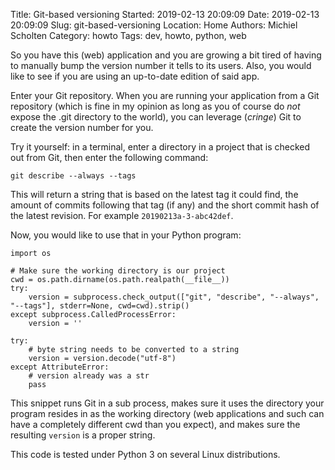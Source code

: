 Title: Git-based versioning
Started: 2019-02-13 20:09:09
Date: 2019-02-13 20:09:09
Slug: git-based-versioning
Location: Home
Authors: Michiel Scholten
Category: howto
Tags: dev, howto, python, web

So you have this (web) application and you are growing a bit tired of having to manually bump the version number it tells to its users. Also, you would like to see if you are using an up-to-date edition of said app.

Enter your Git repository. When you are running your application from a Git repository (which is fine in my opinion as long as you of course do *not* expose the .git directory to the world), you can leverage (*cringe*) Git to create the version number for you.

Try it yourself: in a terminal, enter a directory in a project that is checked out from Git, then enter the following command:

    git describe --always --tags

This will return a string that is based on the latest tag it could find, the amount of commits following that tag (if any) and the short commit hash of the latest revision. For example `20190213a-3-abc42def`.

Now, you would like to use that in your Python program:

    import os

    # Make sure the working directory is our project
    cwd = os.path.dirname(os.path.realpath(__file__))
    try:
        version = subprocess.check_output(["git", "describe", "--always", "--tags"], stderr=None, cwd=cwd).strip()
    except subprocess.CalledProcessError:
        version = ''

    try:
        # byte string needs to be converted to a string
        version = version.decode("utf-8")
    except AttributeError:
        # version already was a str
        pass

This snippet runs Git in a sub process, makes sure it uses the directory your program resides in as the working directory (web applications and such can have a completely different cwd than you expect), and makes sure the resulting `version` is a proper string.

This code is tested under Python 3 on several Linux distributions.

